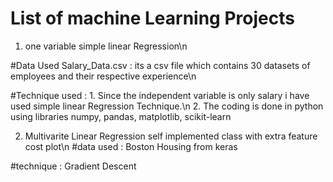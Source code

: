 # List of machine Learning Projects

1. one variable simple linear Regression\n

#Data Used  Salary_Data.csv : its a csv file which contains 30 datasets of employees and their respective experience\n

#Technique used : 1. Since the independent variable is only salary i have used simple linear Regression Technique.\n
                  2. The coding is done in python using libraries numpy, pandas, matplotlib, scikit-learn


2. Multivarite Linear Regression self implemented class with extra feature cost plot\n
  #data used : Boston Housing from keras
  
  #technique : Gradient Descent
